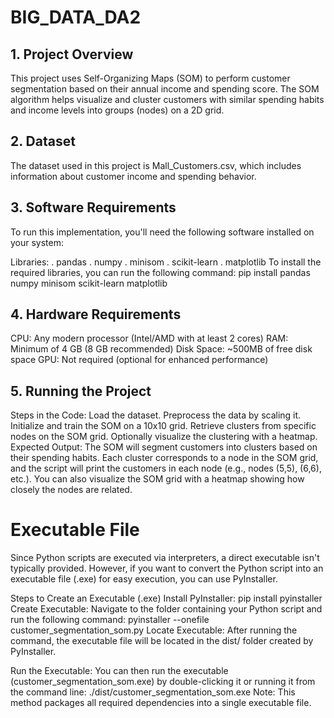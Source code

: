 # BIG_DATA_DA2
## 1. Project Overview
This project uses Self-Organizing Maps (SOM) to perform customer segmentation based on their annual income and spending score. The SOM algorithm helps visualize and cluster customers with similar spending habits and income levels into groups (nodes) on a 2D grid.

## 2. Dataset
The dataset used in this project is Mall_Customers.csv, which includes information about customer income and spending behavior.

## 3. Software Requirements
To run this implementation, you'll need the following software installed on your system:

Libraries:
. pandas
. numpy
. minisom
. scikit-learn
. matplotlib
To install the required libraries, you can run the following command:
pip install pandas numpy minisom scikit-learn matplotlib
## 4. Hardware Requirements
CPU: Any modern processor (Intel/AMD with at least 2 cores)
RAM: Minimum of 4 GB (8 GB recommended)
Disk Space: ~500MB of free disk space
GPU: Not required (optional for enhanced performance)
## 5. Running the Project
Steps in the Code:
Load the dataset.
Preprocess the data by scaling it.
Initialize and train the SOM on a 10x10 grid.
Retrieve clusters from specific nodes on the SOM grid.
Optionally visualize the clustering with a heatmap.
Expected Output: The SOM will segment customers into clusters based on their spending habits. Each cluster corresponds to a node in the SOM grid, and the script will print the customers in each node (e.g., nodes (5,5), (6,6), etc.). You can also visualize the SOM grid with a heatmap showing how closely the nodes are related.

# Executable File
Since Python scripts are executed via interpreters, a direct executable isn't typically provided. However, if you want to convert the Python script into an executable file (.exe) for easy execution, you can use PyInstaller.

Steps to Create an Executable (.exe)
Install PyInstaller:
pip install pyinstaller
Create Executable: Navigate to the folder containing your Python script and run the following command:
pyinstaller --onefile customer_segmentation_som.py
Locate Executable: After running the command, the executable file will be located in the dist/ folder created by PyInstaller.

Run the Executable: You can then run the executable (customer_segmentation_som.exe) by double-clicking it or running it from the command line:
./dist/customer_segmentation_som.exe
Note: This method packages all required dependencies into a single executable file.

